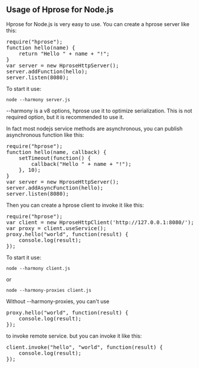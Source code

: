Usage of Hprose for Node.js
---------------------------

Hprose for Node.js is very easy to use. You can create a hprose server like this:

<pre lang="javascript">
require("hprose");
function hello(name) {
    return "Hello " + name + "!";
}
var server = new HproseHttpServer();
server.addFunction(hello);
server.listen(8080);
</pre>

To start it use:

    node --harmony server.js

--harmony is a v8 options, hprose use it to optimize serialization.
This is not required option, but it is recommended to use it.

In fact most nodejs service methods are asynchronous, you can publish asynchronous
function like this:

<pre lang="javascript">
require("hprose");
function hello(name, callback) {
    setTimeout(function() {
        callback("Hello " + name + "!");
    }, 10);
}
var server = new HproseHttpServer();
server.addAsyncFunction(hello);
server.listen(8080);
</pre>

Then you can create a hprose client to invoke it like this:

<pre lang="javascript">
require("hprose");
var client = new HproseHttpClient('http://127.0.0.1:8080/');
var proxy = client.useService();
proxy.hello("world", function(result) {
    console.log(result);
});
</pre>

To start it use:

    node --harmony client.js
    
or

    node --harmony-proxies client.js

Without --harmony-proxies, you can't use

<pre lang="javascript">
proxy.hello("world", function(result) {
    console.log(result);
});
</pre>

to invoke remote service. but you can invoke it like this:

<pre lang="javascript">
client.invoke("hello", "world", function(result) {
    console.log(result);
});
</pre>
